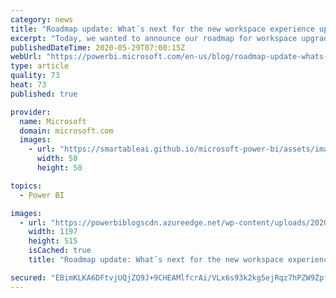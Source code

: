 ```yaml
---
category: news
title: "Roadmap update: What᾿s next for the new workspace experience upgrade in the coming months"
excerpt: "Today, we wanted to announce our roadmap for workspace upgrade so you can plan ahead.  We also announce in this post our classic workspace deprecation plans. If you&#8217;re a Power BI admin or workspace admin, this is a must read. "
publishedDateTime: 2020-05-29T07:00:15Z
webUrl: "https://powerbi.microsoft.com/en-us/blog/roadmap-update-whats-next-for-the-new-workspace-experience-upgrade-in-the-coming-months/"
type: article
quality: 73
heat: 73
published: true

provider:
  name: Microsoft
  domain: microsoft.com
  images:
    - url: "https://smartableai.github.io/microsoft-power-bi/assets/images/organizations/microsoft.com-50x50.jpg"
      width: 50
      height: 50

topics:
  - Power BI

images:
  - url: "https://powerbiblogscdn.azureedge.net/wp-content/uploads/2020/05/workspace-upgrade-block-classic-create.png"
    width: 1197
    height: 515
    isCached: true
    title: "Roadmap update: What᾿s next for the new workspace experience upgrade in the coming months"

secured: "EBimKLKA6DFtvjUQjZQ9J+9CHEAMlfcrAi/VLx6s93k2kg5ejRqz7hPZW9ZpfC4ZhaUuwC7qJ9+awDJzHB2c1SG7satspUxcpUHKlHcLlxZH9UeaIS4xMCxBN5uqtJaxi1iZtegpjBBDI/SrL0pLx5I0FyUEx/KoXEn+YKzvY+6xCZYJxJfEXKQMycQf7diXZBBUponKOKYLNNPVCoMJ/TvizxFQLrrl9XHnB1SNdlC3hZ08Q64r33EWmFoEZaqh4hKwzTp9tbwG2W/kATH0w7eSt4dfO9Ipb36XYA5sIaq8jr8Kn0fetLO+6JSMW3zms+S4HmiN5uSIme1lXOwrFQ==;aIKZJvyjoMIHufD2b7Khsg=="
---
```


